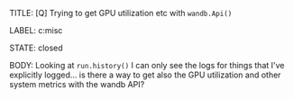 TITLE:
[Q] Trying to get GPU utilization etc with `wandb.Api()`

LABEL:
c:misc

STATE:
closed

BODY:
Looking at `run.history()` I can only see the logs for things that I've explicitly logged... is there a way to get also the GPU utilization and other system metrics with the wandb API?

